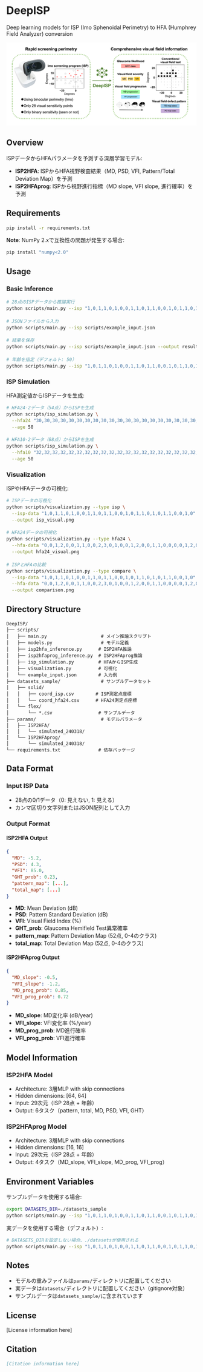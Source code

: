 # DeepISP

Deep learning models for ISP (Imo Sphenoidal Perimetry) to HFA (Humphrey Field Analyzer) conversion

![DeepISP Overview](images/DeepISP.png)

## Overview

ISPデータからHFAパラメータを予測する深層学習モデル:
- **ISP2HFA**: ISPからHFA視野検査結果（MD, PSD, VFI, Pattern/Total Deviation Map）を予測
- **ISP2HFAprog**: ISPから視野進行指標（MD slope, VFI slope, 進行確率）を予測

## Requirements

```bash
pip install -r requirements.txt
```

**Note**: NumPy 2.xで互換性の問題が発生する場合:
```bash
pip install "numpy<2.0"
```

## Usage

### Basic Inference

```bash
# 28点のISPデータから推論実行
python scripts/main.py --isp "1,0,1,1,0,1,0,0,1,1,0,1,1,0,0,1,0,1,1,0,1,0,1,1,0,0,1,0"

# JSONファイルから入力
python scripts/main.py --isp scripts/example_input.json

# 結果を保存
python scripts/main.py --isp scripts/example_input.json --output results.json

# 年齢を指定（デフォルト: 50）
python scripts/main.py --isp "1,0,1,1,0,1,0,0,1,1,0,1,1,0,0,1,0,1,1,0,1,0,1,1,0,0,1,0" --age 65
```

### ISP Simulation

HFA測定値からISPデータを生成:

```bash
# HFA24-2データ（54点）からISPを生成
python scripts/isp_simulation.py \
  --hfa24 "30,30,30,30,30,30,30,30,30,30,30,30,30,30,30,30,30,30,30,30,30,30,30,30,30,30,30,30,30,30,30,30,30,30,30,30,30,30,30,30,30,30,30,30,30,30,30,30,30,30,30,30,30,30" \
  --age 50

# HFA10-2データ（68点）からISPを生成
python scripts/isp_simulation.py \
  --hfa10 "32,32,32,32,32,32,32,32,32,32,32,32,32,32,32,32,32,32,32,32,32,32,32,32,32,32,32,32,32,32,32,32,32,32,32,32,32,32,32,32,32,32,32,32,32,32,32,32,32,32,32,32,32,32,32,32,32,32,32,32,32,32,32,32,32,32,32,32" \
  --age 50
```

### Visualization

ISPやHFAデータの可視化:

```bash
# ISPデータの可視化
python scripts/visualization.py --type isp \
  --isp-data "1,0,1,1,0,1,0,0,1,1,0,1,1,0,0,1,0,1,1,0,1,0,1,1,0,0,1,0" \
  --output isp_visual.png

# HFA24データの可視化
python scripts/visualization.py --type hfa24 \
  --hfa-data "0,0,1,2,0,0,1,1,0,0,2,3,0,1,0,0,1,2,0,0,1,1,0,0,0,0,1,2,0,0,1,1,0,0,2,3,0,1,0,0,1,2,0,0,1,1,0,0,0,1,2,0" \
  --output hfa24_visual.png

# ISPとHFAの比較
python scripts/visualization.py --type compare \
  --isp-data "1,0,1,1,0,1,0,0,1,1,0,1,1,0,0,1,0,1,1,0,1,0,1,1,0,0,1,0" \
  --hfa-data "0,0,1,2,0,0,1,1,0,0,2,3,0,1,0,0,1,2,0,0,1,1,0,0,0,0,1,2,0,0,1,1,0,0,2,3,0,1,0,0,1,2,0,0,1,1,0,0,0,1,2,0" \
  --output comparison.png
```

## Directory Structure

```
DeepISP/
├── scripts/
│   ├── main.py                    # メイン推論スクリプト
│   ├── models.py                  # モデル定義
│   ├── isp2hfa_inference.py      # ISP2HFA推論
│   ├── isp2hfaprog_inference.py  # ISP2HFAprog推論
│   ├── isp_simulation.py         # HFAからISP生成
│   ├── visualization.py          # 可視化
│   └── example_input.json        # 入力例
├── datasets_sample/               # サンプルデータセット
│   ├── solid/
│   │   ├── coord_isp.csv        # ISP測定点座標
│   │   └── coord_hfa24.csv      # HFA24測定点座標
│   └── flex/
│       └── *.csv                 # サンプルデータ
├── params/                        # モデルパラメータ
│   ├── ISP2HFA/
│   │   └── simulated_240318/
│   └── ISP2HFAprog/
│       └── simulated_240318/
└── requirements.txt              # 依存パッケージ
```

## Data Format

### Input ISP Data
- 28点の0/1データ（0: 見えない, 1: 見える）
- カンマ区切り文字列またはJSON配列として入力

### Output Format

#### ISP2HFA Output
```json
{
  "MD": -5.2,
  "PSD": 4.3,
  "VFI": 85.0,
  "GHT_prob": 0.23,
  "pattern_map": [...],
  "total_map": [...]
}
```
- **MD**: Mean Deviation (dB)
- **PSD**: Pattern Standard Deviation (dB)
- **VFI**: Visual Field Index (%)
- **GHT_prob**: Glaucoma Hemifield Test異常確率
- **pattern_map**: Pattern Deviation Map (52点, 0-4のクラス)
- **total_map**: Total Deviation Map (52点, 0-4のクラス)

#### ISP2HFAprog Output
```json
{
  "MD_slope": -0.5,
  "VFI_slope": -1.2,
  "MD_prog_prob": 0.85,
  "VFI_prog_prob": 0.72
}
```
- **MD_slope**: MD変化率 (dB/year)
- **VFI_slope**: VFI変化率 (%/year)
- **MD_prog_prob**: MD進行確率
- **VFI_prog_prob**: VFI進行確率

## Model Information

### ISP2HFA Model
- Architecture: 3層MLP with skip connections
- Hidden dimensions: [64, 64]
- Input: 29次元（ISP 28点 + 年齢）
- Output: 6タスク（pattern, total, MD, PSD, VFI, GHT）

### ISP2HFAprog Model
- Architecture: 3層MLP with skip connections
- Hidden dimensions: [16, 16]
- Input: 29次元（ISP 28点 + 年齢）
- Output: 4タスク（MD_slope, VFI_slope, MD_prog, VFI_prog）

## Environment Variables

サンプルデータを使用する場合:
```bash
export DATASETS_DIR=./datasets_sample
python scripts/main.py --isp "1,0,1,1,0,1,0,0,1,1,0,1,1,0,0,1,0,1,1,0,1,0,1,1,0,0,1,0"
```

実データを使用する場合（デフォルト）:
```bash
# DATASETS_DIRを設定しない場合、./datasetsが使用される
python scripts/main.py --isp "1,0,1,1,0,1,0,0,1,1,0,1,1,0,0,1,0,1,1,0,1,0,1,1,0,0,1,0"
```

## Notes

- モデルの重みファイルは`params/`ディレクトリに配置してください
- 実データは`datasets/`ディレクトリに配置してください（gitignore対象）
- サンプルデータは`datasets_sample/`に含まれています

## License

[License information here]

## Citation

```bibtex
[Citation information here]
```